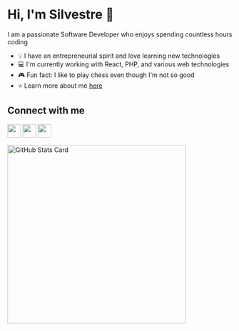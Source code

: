 # Hi, I'm Silvestre 👋

I am a passionate Software Developer who enjoys spending countless hours coding

* 💡 I have an entrepreneurial spirit and love learning new technologies
* 💻 I'm currently working with React, PHP, and various web technologies
* 🎮 Fun fact: I like to play chess even though I'm not so good
* ⭐ Learn more about me [here](your-portfolio-or-website-link)

## Connect with me

[<img src="https://raw.githubusercontent.com/rahuldkjain/github-profile-readme-generator/master/src/images/icons/Social/youtube.svg" width="30" height="30" />](your-youtube-link)
[<img src="https://raw.githubusercontent.com/rahuldkjain/github-profile-readme-generator/master/src/images/icons/Social/instagram.svg" width="30" height="30" />](your-instagram-link)
[<img src="https://raw.githubusercontent.com/rahuldkjain/github-profile-readme-generator/master/src/images/icons/Social/linked-in-alt.svg" width="30" height="30" />](https://www.linkedin.com/in/silvestre-dourado-b45425307/)

<div align="left">
  <img src="https://readme-stats-fabio-vicente.vercel.app/api/stats?username=SilesterGold9&PAT_1=" width="400" alt="GitHub Stats Card">
</div>
